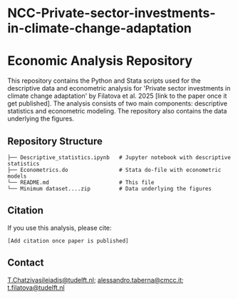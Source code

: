 # NCC-Private-sector-investments-in-climate-change-adaptation

# Economic Analysis Repository

This repository contains the Python and Stata scripts used for the descriptive data and econometric analysis for 'Private sector investments in climate change adaptation' by Filatova et al. 2025 [link to the paper once it get published]. The analysis consists of two main components: descriptive statistics and econometric modeling. The repository also contains the data underlying the figures.

## Repository Structure

```
├── Descriptive_statistics.ipynb   # Jupyter notebook with descriptive statistics
├── Econometrics.do                # Stata do-file with econometric models
└── README.md                      # This file
└── Minimum dataset....zip         # Data underlying the figures
```




## Citation

If you use this analysis, please cite:
```
[Add citation once paper is published]
```

## Contact
T.Chatzivasileiadis@tudelft.nl; alessandro.taberna@cmcc.it; t.filatova@tudelft.nl
